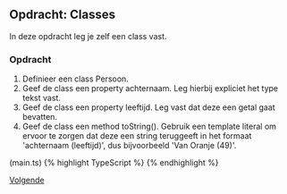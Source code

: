 ## Opdracht: Classes

In deze opdracht leg je zelf een class vast.

### Opdracht

1. Definieer een class Persoon.
2. Geef de class een property achternaam. Leg hierbij expliciet het type tekst vast.
3. Geef de class een property leeftijd. Leg vast dat deze een getal gaat bevatten.
4. Geef de class een method toString(). Gebruik een template literal om ervoor te zorgen dat deze een string teruggeeft
   in het formaat 'achternaam (leeftijd)', dus bijvoorbeeld 'Van Oranje (49)'.

(main.ts)
{% highlight TypeScript %}
{% endhighlight %}

[Volgende](12.classes.uitwerking.md)